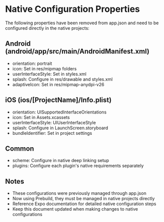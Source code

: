 # Native Configuration Properties

The following properties have been removed from app.json and need to be configured directly in the native projects:

## Android (android/app/src/main/AndroidManifest.xml)
- orientation: portrait
- icon: Set in res/mipmap folders
- userInterfaceStyle: Set in styles.xml
- splash: Configure in res/drawable and styles.xml
- adaptiveIcon: Set in res/mipmap-anydpi-v26

## iOS (ios/[ProjectName]/Info.plist)
- orientation: UISupportedInterfaceOrientations
- icon: Set in Assets.xcassets
- userInterfaceStyle: UIUserInterfaceStyle
- splash: Configure in LaunchScreen.storyboard
- bundleIdentifier: Set in project settings

## Common
- scheme: Configure in native deep linking setup
- plugins: Configure each plugin's native requirements separately

## Notes
- These configurations were previously managed through app.json
- Now using Prebuild, they must be managed in native projects directly
- Reference Expo documentation for detailed native configuration steps
- Keep this document updated when making changes to native configurations